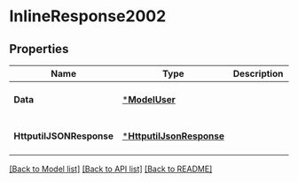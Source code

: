 # InlineResponse2002

## Properties
Name | Type | Description | Notes
------------ | ------------- | ------------- | -------------
**Data** | [***ModelUser**](model.User.md) |  | [optional] [default to null]
**HttputilJSONResponse** | [***HttputilJsonResponse**](httputil.JSONResponse.md) |  | [optional] [default to null]

[[Back to Model list]](../README.md#documentation-for-models) [[Back to API list]](../README.md#documentation-for-api-endpoints) [[Back to README]](../README.md)

